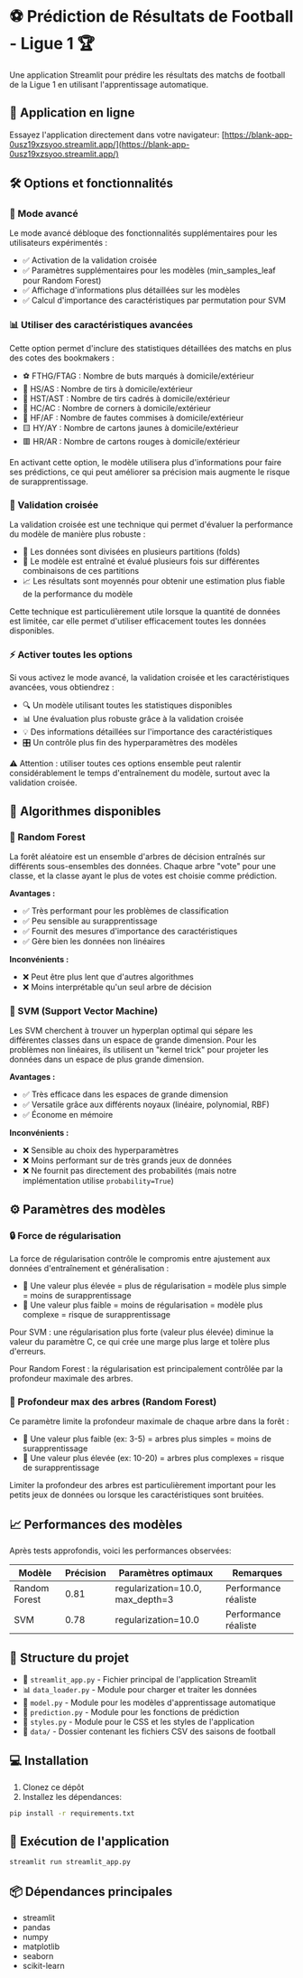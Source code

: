 # ⚽ Prédiction de Résultats de Football - Ligue 1 🏆

Une application Streamlit pour prédire les résultats des matchs de football de la Ligue 1 en utilisant l'apprentissage automatique.

## 🔗 Application en ligne

Essayez l'application directement dans votre navigateur:
[https://blank-app-0usz19xzsyoo.streamlit.app/](https://blank-app-0usz19xzsyoo.streamlit.app/)

## 🛠️ Options et fonctionnalités

### 🚀 Mode avancé

Le mode avancé débloque des fonctionnalités supplémentaires pour les utilisateurs expérimentés :

- ✅ Activation de la validation croisée
- ✅ Paramètres supplémentaires pour les modèles (min_samples_leaf pour Random Forest)
- ✅ Affichage d'informations plus détaillées sur les modèles
- ✅ Calcul d'importance des caractéristiques par permutation pour SVM

### 📊 Utiliser des caractéristiques avancées

Cette option permet d'inclure des statistiques détaillées des matchs en plus des cotes des bookmakers :

- ⚽ FTHG/FTAG : Nombre de buts marqués à domicile/extérieur
- 🎯 HS/AS : Nombre de tirs à domicile/extérieur
- 🎯 HST/AST : Nombre de tirs cadrés à domicile/extérieur
- 🚩 HC/AC : Nombre de corners à domicile/extérieur
- 🤼 HF/AF : Nombre de fautes commises à domicile/extérieur
- 🟨 HY/AY : Nombre de cartons jaunes à domicile/extérieur
- 🟥 HR/AR : Nombre de cartons rouges à domicile/extérieur

En activant cette option, le modèle utilisera plus d'informations pour faire ses prédictions, ce qui peut améliorer sa précision mais augmente le risque de surapprentissage.

### 🔄 Validation croisée

La validation croisée est une technique qui permet d'évaluer la performance du modèle de manière plus robuste :

- 🧩 Les données sont divisées en plusieurs partitions (folds)
- 🔁 Le modèle est entraîné et évalué plusieurs fois sur différentes combinaisons de ces partitions
- 📈 Les résultats sont moyennés pour obtenir une estimation plus fiable de la performance du modèle

Cette technique est particulièrement utile lorsque la quantité de données est limitée, car elle permet d'utiliser efficacement toutes les données disponibles.

### ⚡ Activer toutes les options

Si vous activez le mode avancé, la validation croisée et les caractéristiques avancées, vous obtiendrez :

- 🔍 Un modèle utilisant toutes les statistiques disponibles
- 📊 Une évaluation plus robuste grâce à la validation croisée
- 💡 Des informations détaillées sur l'importance des caractéristiques
- 🎛️ Un contrôle plus fin des hyperparamètres des modèles

⚠️ Attention : utiliser toutes ces options ensemble peut ralentir considérablement le temps d'entraînement du modèle, surtout avec la validation croisée.

## 🧠 Algorithmes disponibles

### 🌲 Random Forest

La forêt aléatoire est un ensemble d'arbres de décision entraînés sur différents sous-ensembles des données. Chaque arbre "vote" pour une classe, et la classe ayant le plus de votes est choisie comme prédiction.

**Avantages :**

- ✅ Très performant pour les problèmes de classification
- ✅ Peu sensible au surapprentissage
- ✅ Fournit des mesures d'importance des caractéristiques
- ✅ Gère bien les données non linéaires

**Inconvénients :**

- ❌ Peut être plus lent que d'autres algorithmes
- ❌ Moins interprétable qu'un seul arbre de décision

### 🔬 SVM (Support Vector Machine)

Les SVM cherchent à trouver un hyperplan optimal qui sépare les différentes classes dans un espace de grande dimension. Pour les problèmes non linéaires, ils utilisent un "kernel trick" pour projeter les données dans un espace de plus grande dimension.

**Avantages :**

- ✅ Très efficace dans les espaces de grande dimension
- ✅ Versatile grâce aux différents noyaux (linéaire, polynomial, RBF)
- ✅ Économe en mémoire

**Inconvénients :**

- ❌ Sensible au choix des hyperparamètres
- ❌ Moins performant sur de très grands jeux de données
- ❌ Ne fournit pas directement des probabilités (mais notre implémentation utilise `probability=True`)

## ⚙️ Paramètres des modèles

### 🔒 Force de régularisation

La force de régularisation contrôle le compromis entre ajustement aux données d'entraînement et généralisation :

- 🔼 Une valeur plus élevée = plus de régularisation = modèle plus simple = moins de surapprentissage
- 🔽 Une valeur plus faible = moins de régularisation = modèle plus complexe = risque de surapprentissage

Pour SVM : une régularisation plus forte (valeur plus élevée) diminue la valeur du paramètre C, ce qui crée une marge plus large et tolère plus d'erreurs.

Pour Random Forest : la régularisation est principalement contrôlée par la profondeur maximale des arbres.

### 📏 Profondeur max des arbres (Random Forest)

Ce paramètre limite la profondeur maximale de chaque arbre dans la forêt :

- 🔽 Une valeur plus faible (ex: 3-5) = arbres plus simples = moins de surapprentissage
- 🔼 Une valeur plus élevée (ex: 10-20) = arbres plus complexes = risque de surapprentissage

Limiter la profondeur des arbres est particulièrement important pour les petits jeux de données ou lorsque les caractéristiques sont bruitées.

## 📈 Performances des modèles

Après tests approfondis, voici les performances observées:

| Modèle        | Précision | Paramètres optimaux              | Remarques            |
| ------------- | --------- | -------------------------------- | -------------------- |
| Random Forest | 0.81      | regularization=10.0, max_depth=3 | Performance réaliste |
| SVM           | 0.78      | regularization=10.0              | Performance réaliste |

## 📁 Structure du projet

- 📱 `streamlit_app.py` - Fichier principal de l'application Streamlit
- 📊 `data_loader.py` - Module pour charger et traiter les données
- 🧠 `model.py` - Module pour les modèles d'apprentissage automatique
- 🔮 `prediction.py` - Module pour les fonctions de prédiction
- 🎨 `styles.py` - Module pour le CSS et les styles de l'application
- 📂 `data/` - Dossier contenant les fichiers CSV des saisons de football

## 💻 Installation

1. Clonez ce dépôt
2. Installez les dépendances:

```bash
pip install -r requirements.txt
```

## 🚀 Exécution de l'application

```bash
streamlit run streamlit_app.py
```

## 📦 Dépendances principales

- streamlit
- pandas
- numpy
- matplotlib
- seaborn
- scikit-learn
